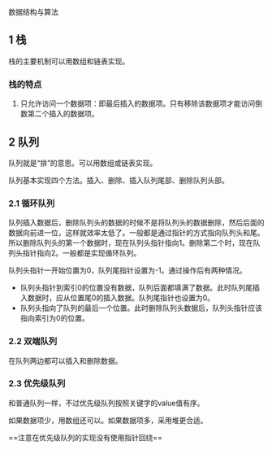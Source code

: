 数据结构与算法





##  1 栈

栈的主要机制可以用数组和链表实现。

### 栈的特点

1. 只允许访问一个数据项：即最后插入的数据项。只有移除该数据项才能访问倒数第二个插入的数据项。

## 2 队列

队列就是“排”的意思。可以用数组或链表实现。

队列基本实现四个方法。插入、删除、插入队列尾部、删除队列头部。



### 2.1 循环队列

队列插入数据后，删除队列头的数据的时候不是将队列头的数据删除，然后后面的数据向前进一位，这样就效率太低了。一般都是通过指针的方式指向队列头和尾。所以删除队列头的第一个数据时，现在队列头指针指向1。删除第二个时，现在队列头指针指向2。一般都是实现循环队列。

队列头指针一开始位置为0，队列尾指针设置为-1。通过操作后有两种情况。

- 队列头指针到索引0的位置没有数据，队列后面都填满了数据。此时队列尾插入数据时，应从位置尾0的插入数据。队列尾指针也设置为0。
- 队列头指向了队列的最后一个位置。此时删除队列头数据后，队列头指针应该指向索引为0的位置。

### 2.2 双端队列

在队列两边都可以插入和删除数据。



### 2.3 优先级队列

和普通队列一样，不过优先级队列按照关键字的value值有序。		

如果数据项少，用数组还可以。如果数据项多，采用堆更合适。

==注意在优先级队列的实现没有使用指针回绕==




